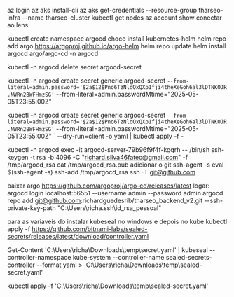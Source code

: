 az login
az aks install-cli
az aks get-credentials --resource-group tharseo-infra --name tharseo-cluster
kubectl get nodes
az account show
conectar ao lens

kubectl create namespace argocd
choco install kubernetes-helm
helm repo add argo https://argoproj.github.io/argo-helm
helm repo update
helm install argocd argo/argo-cd -n argocd

kubectl -n argocd delete secret argocd-secret

kubectl -n argocd create secret generic argocd-secret `
   --from-literal=admin.password='$2a$12$Pno6TzNldQxQXp1fji4theXeGoh6al3lDTNKOJR.NWRn2BWFHmzSG' `
   --from-literal=admin.passwordMtime="2025-05-05T23:55:00Z"

kubectl -n argocd create secret generic argocd-secret `
   --from-literal=admin.password='$2a$12$Pno6TzNldQxQXp1fji4theXeGoh6al3lDTNKOJR.NWRn2BWFHmzSG' `
   --from-literal=admin.passwordMtime="2025-05-05T23:55:00Z" `
   --dry-run=client -o yaml | kubectl apply -f -


kubectl -n argocd exec -it argocd-server-79b96f9f4f-kgqrh -- /bin/sh
ssh-keygen -t rsa -b 4096 -C "richard.silva46fatec@gmail.com" -f /tmp/argocd_rsa 
cat /tmp/argocd_rsa.pub
adicionar o git
ssh-agent -s
eval $(ssh-agent -s)
ssh-add /tmp/argocd_rsa
ssh -T git@github.com

baixar argo https://github.com/argoproj/argo-cd/releases/latest
logar: argocd login localhost:56551 --username admin --password admin
argocd repo add git@github.com:richardguedesrib/tharseo_backend_v2.git --ssh-private-key-path "C:\Users\richa\.ssh\id_rsa_pessoal"

para as variaveis do 
instalar kubeseal no windows e depois no kube
kubectl apply -f https://github.com/bitnami-labs/sealed-secrets/releases/latest/download/controller.yaml

Get-Content 'C:\Users\richa\Downloads\temp\secret.yaml' | kubeseal --controller-namespace kube-system --controller-name sealed-secrets-controller --format yaml > 'C:\Users\richa\Downloads\temp\sealed-secret.yaml'

kubectl apply -f 'C:\Users\richa\Downloads\temp\sealed-secret.yaml'


